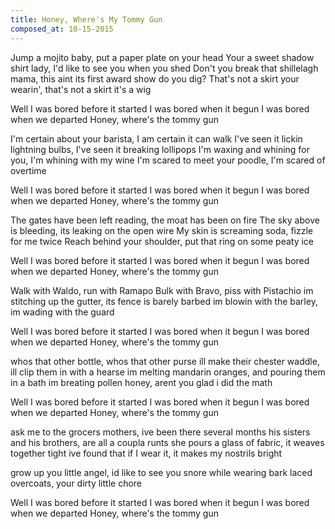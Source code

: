 ```yaml
---
title: Honey, Where's My Tommy Gun
composed_at: 10-15-2015
---
```


Jump a mojito baby, put a paper plate on your head
Your a sweet shadow shirt lady, I'd like to see you when you shed
Don't you break that shillelagh mama, this aint its first award show do you dig?
That's not a skirt your wearin', that's not a skirt it's a wig

Well I was bored before it started
I was bored when it begun
I was bored when we departed
Honey, where's the tommy gun

I'm certain about your barista, I am certain it can walk
I've seen it lickin lightning bulbs, I've seen it breaking lollipops
I'm waxing and whining for you, I'm whining with my wine
I'm scared to meet your poodle, I'm scared of overtime

Well I was bored before it started
I was bored when it begun
I was bored when we departed
Honey, where's the tommy gun

The gates have been left reading, the moat has been on fire
The sky above is bleeding, its leaking on the open wire
My skin is screaming soda, fizzle for me twice
Reach behind your shoulder, put that ring on some peaty ice

Well I was bored before it started
I was bored when it begun
I was bored when we departed
Honey, where's the tommy gun

Walk with Waldo, run with Ramapo
Bulk with Bravo, piss with Pistachio
im stitching up the gutter, its fence is barely barbed
im blowin with the barley, im wading with the guard

Well I was bored before it started
I was bored when it begun
I was bored when we departed
Honey, where's the tommy gun

whos that other bottle, whos that other purse
ill make their chester waddle, ill clip them in with a hearse
im melting mandarin oranges, and pouring them in a bath
im breating pollen honey, arent you glad i did the math

Well I was bored before it started
I was bored when it begun
I was bored when we departed
Honey, where's the tommy gun

ask me to the grocers mothers, ive been there several months
his sisters and his brothers, are all a coupla runts
she pours a glass of fabric, it weaves together tight
ive found that if I wear it, it makes my nostrils bright

grow up you little angel, id like to see you snore
while wearing bark laced overcoats, your dirty little chore

Well I was bored before it started
I was bored when it begun
I was bored when we departed
Honey, where's the tommy gun
